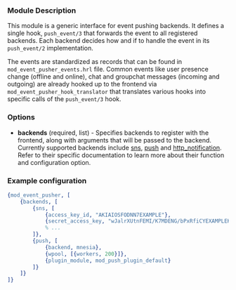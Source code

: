 ### Module Description
This module is a generic interface for event pushing backends.
It defines a single hook, `push_event/3` that forwards the event to all registered backends.
Each backend decides how and if to handle the event in its `push_event/2` implementation.

The events are standardized as records that can be found in `mod_event_pusher_events.hrl` file.
Common events like user presence change (offline and online), chat and groupchat messages (incoming and outgoing) are already hooked up to the frontend via `mod_event_pusher_hook_translator` that translates various hooks into specific calls of the `push_event/3` hook.

### Options

* **backends** (required, list) - Specifies backends to register with the frontend, along with arguments that will be passed to the backend.
Currently supported backends include [sns], [push] and [http_notification].
Refer to their specific documentation to learn more about their function and configuration option.

### Example configuration

```Erlang
{mod_event_pusher, [
    {backends, [
        {sns, [
            {access_key_id, "AKIAIOSFODNN7EXAMPLE"},
            {secret_access_key, "wJalrXUtnFEMI/K7MDENG/bPxRfiCYEXAMPLEKEY"},
            % ...
        ]},
        {push, [
            {backend, mnesia},
            {wpool, [{workers, 200}]},
            {plugin_module, mod_push_plugin_default}
        ]}
    ]}
]}
```

[sns]: ./mod_aws_sns/
[push]: ./mod_push/
[http_notification]: ./mod_http_notification/
